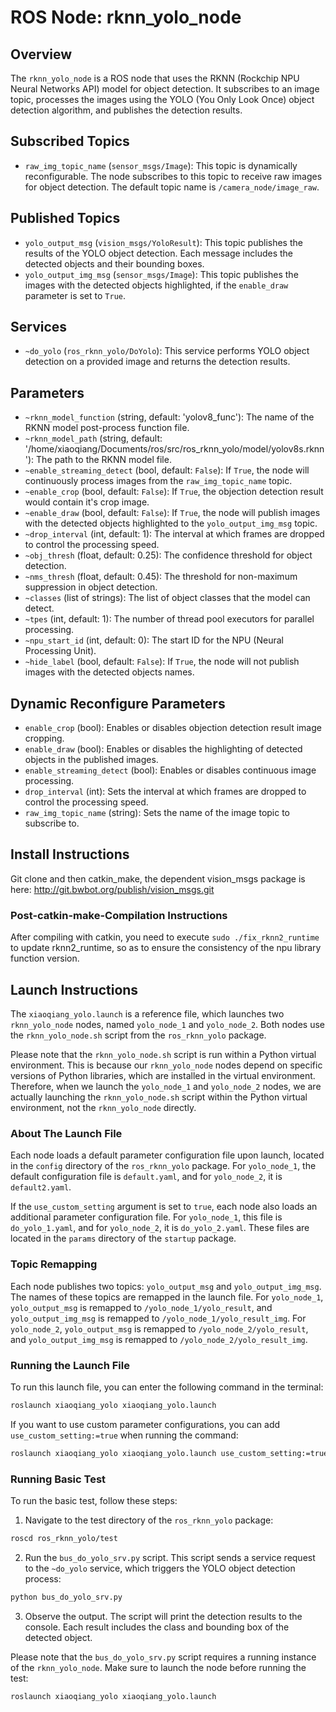 # ROS Node: rknn_yolo_node

## Overview
The `rknn_yolo_node` is a ROS node that uses the RKNN (Rockchip NPU Neural Networks API) model for object detection. It subscribes to an image topic, processes the images using the YOLO (You Only Look Once) object detection algorithm, and publishes the detection results.

## Subscribed Topics
- `raw_img_topic_name` (`sensor_msgs/Image`): This topic is dynamically reconfigurable. The node subscribes to this topic to receive raw images for object detection. The default topic name is `/camera_node/image_raw`.

## Published Topics
- `yolo_output_msg` (`vision_msgs/YoloResult`): This topic publishes the results of the YOLO object detection. Each message includes the detected objects and their bounding boxes.
- `yolo_output_img_msg` (`sensor_msgs/Image`): This topic publishes the images with the detected objects highlighted, if the `enable_draw` parameter is set to `True`.

## Services
- `~do_yolo` (`ros_rknn_yolo/DoYolo`): This service performs YOLO object detection on a provided image and returns the detection results.

## Parameters
- `~rknn_model_function` (string, default: 'yolov8_func'): The name of the RKNN model post-process function file.
- `~rknn_model_path` (string, default: '/home/xiaoqiang/Documents/ros/src/ros_rknn_yolo/model/yolov8s.rknn'): The path to the RKNN model file.
- `~enable_streaming_detect` (bool, default: `False`): If `True`, the node will continuously process images from the `raw_img_topic_name` topic.
- `~enable_crop` (bool, default: `False`): If `True`, the objection detection result would contain it's crop image.
- `~enable_draw` (bool, default: `False`): If `True`, the node will publish images with the detected objects highlighted to the `yolo_output_img_msg` topic.
- `~drop_interval` (int, default: 1): The interval at which frames are dropped to control the processing speed.
- `~obj_thresh` (float, default: 0.25): The confidence threshold for object detection.
- `~nms_thresh` (float, default: 0.45): The threshold for non-maximum suppression in object detection.
- `~classes` (list of strings): The list of object classes that the model can detect.
- `~tpes` (int, default: 1): The number of thread pool executors for parallel processing.
- `~npu_start_id` (int, default: 0): The start ID for the NPU (Neural Processing Unit).
- `~hide_label` (bool, default: `False`): If `True`, the node will not publish images with the detected objects names.

## Dynamic Reconfigure Parameters
- `enable_crop` (bool): Enables or disables objection detection result image cropping.
- `enable_draw` (bool): Enables or disables the highlighting of detected objects in the published images.
- `enable_streaming_detect` (bool): Enables or disables continuous image processing.
- `drop_interval` (int): Sets the interval at which frames are dropped to control the processing speed.
- `raw_img_topic_name` (string): Sets the name of the image topic to subscribe to.

## Install Instructions

Git clone and then catkin_make, the dependent vision_msgs package is here: http://git.bwbot.org/publish/vision_msgs.git

### Post-catkin-make-Compilation Instructions

After compiling with catkin, you need to execute `sudo ./fix_rknn2_runtime` to update rknn2_runtime, so as to ensure the consistency of the npu library function version.

## Launch Instructions

The `xiaoqiang_yolo.launch` is a reference file, which launches two `rknn_yolo_node` nodes, named `yolo_node_1` and `yolo_node_2`. Both nodes use the `rknn_yolo_node.sh` script from the `ros_rknn_yolo` package.

Please note that the `rknn_yolo_node.sh` script is run within a Python virtual environment. This is because our `rknn_yolo_node` nodes depend on specific versions of Python libraries, which are installed in the virtual environment. Therefore, when we launch the `yolo_node_1` and `yolo_node_2` nodes, we are actually launching the `rknn_yolo_node.sh` script within the Python virtual environment, not the `rknn_yolo_node` directly.

### About The Launch File

Each node loads a default parameter configuration file upon launch, located in the `config` directory of the `ros_rknn_yolo` package. For `yolo_node_1`, the default configuration file is `default.yaml`, and for `yolo_node_2`, it is `default2.yaml`.

If the `use_custom_setting` argument is set to `true`, each node also loads an additional parameter configuration file. For `yolo_node_1`, this file is `do_yolo_1.yaml`, and for `yolo_node_2`, it is `do_yolo_2.yaml`. These files are located in the `params` directory of the `startup` package.

### Topic Remapping

Each node publishes two topics: `yolo_output_msg` and `yolo_output_img_msg`. The names of these topics are remapped in the launch file. For `yolo_node_1`, `yolo_output_msg` is remapped to `/yolo_node_1/yolo_result`, and `yolo_output_img_msg` is remapped to `/yolo_node_1/yolo_result_img`. For `yolo_node_2`, `yolo_output_msg` is remapped to `/yolo_node_2/yolo_result`, and `yolo_output_img_msg` is remapped to `/yolo_node_2/yolo_result_img`.

### Running the Launch File

To run this launch file, you can enter the following command in the terminal:

```bash
roslaunch xiaoqiang_yolo xiaoqiang_yolo.launch
```

If you want to use custom parameter configurations, you can add `use_custom_setting:=true` when running the command:

```bash
roslaunch xiaoqiang_yolo xiaoqiang_yolo.launch use_custom_setting:=true
```

### Running Basic Test

To run the basic test, follow these steps:

1. Navigate to the test directory of the `ros_rknn_yolo` package:

```bash
roscd ros_rknn_yolo/test
```

2. Run the `bus_do_yolo_srv.py` script. This script sends a service request to the `~do_yolo` service, which triggers the YOLO object detection process:

```bash
python bus_do_yolo_srv.py
```

3. Observe the output. The script will print the detection results to the console. Each result includes the class and bounding box of the detected object.

Please note that the `bus_do_yolo_srv.py` script requires a running instance of the `rknn_yolo_node`. Make sure to launch the node before running the test:

```bash
roslaunch xiaoqiang_yolo xiaoqiang_yolo.launch
```